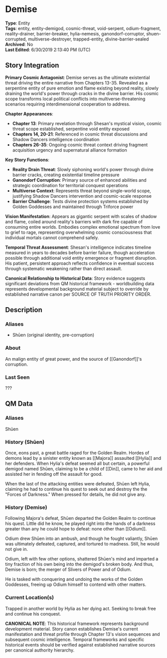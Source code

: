 # Demise

**Type**: Entity  
**Tags**: entity, entity-demigod, cosmic-threat, void-serpent, odium-fragment, reality-drainer, barrier-breaker, hylia-nemesis, ganondorf-corruptor, shuen-corrupted, multiverse-destroyer, trapped-entity, divine-barrier-sealed
**Archived**: No  
**Last Edited**: 6/30/2019 2:13:40 PM (UTC)

## Story Integration

**Primary Cosmic Antagonist**: Demise serves as the ultimate existential threat driving the entire narrative from Chapters 13-35. Revealed as a serpentine entity of pure emotion and flame existing beyond reality, slowly draining the world's power through cracks in the divine barrier. His cosmic scope transforms local political conflicts into multiverse-threatening scenarios requiring interdimensional cooperation to address.

**Chapter Appearances**:
- **Chapter 13**: Primary revelation through Shesan's mystical vision, cosmic threat scope established, serpentine void entity exposed
- **Chapters 14, 20-21**: Referenced in cosmic threat discussions and Shadow Dancers intelligence coordination
- **Chapters 26-35**: Ongoing cosmic threat context driving fragment acquisition urgency and supernatural alliance formation

**Key Story Functions**:
- **Reality Drain Threat**: Slowly siphoning world's power through divine barrier cracks, creating existential timeline pressure
- **Ganondorf Corruption**: Primary source of enhanced abilities and strategic coordination for territorial conquest operations
- **Multiverse Context**: Represents threat beyond single-world scope, justifying Shadow Dancers intervention and cosmic-scale response
- **Barrier Challenge**: Tests divine protection systems established by Golden Goddesses and maintained through Triforce power

**Vision Manifestation**: Appears as gigantic serpent with scales of shadow and flame, coiled around reality's barriers with dark fire capable of consuming entire worlds. Embodies complex emotional spectrum from love to grief to rage, representing overwhelming cosmic consciousness that individual mortals cannot comprehend safely.

**Temporal Threat Assessment**: Shesan's intelligence indicates timeline measured in years to decades before barrier failure, though acceleration possible through additional void entity emergence or fragment disruption. His patient, persistent approach reflects confidence in eventual success through systematic weakening rather than direct assault.

**Canonical Relationship to Historical Data**: Story evidence suggests significant deviations from QM historical framework - worldbuilding data represents developmental background material subject to override by established narrative canon per SOURCE OF TRUTH PRIORITY ORDER.

## Description
### Aliases
* Shūen (original identity, pre-corruption)

### About
An malign entity of great power, and the source of [[Ganondorf]]'s corruption.

### Last Seen
???

## QM Data
### Aliases
Shüen

### History (Shūen)
Once, eons past, a great battle raged for the Golden Realm. Hordes of demons lead by a sinister entity known as [[Majora]] assaulted [[Hylia]] and her defenders. When Hylia's defeat seemed all but certain, a powerful demigod named Shūen, claiming to be a child of [[Din]], came to her aid and assisted her in fending off the assault for good.

When the last of the attacking entities were defeated, Shūen left Hylia, claiming he had to continue his quest to seek out and destroy the the "Forces of Darkness." When pressed for details, he did not give any.

### History (Demise)

Following Majora's defeat, Shūen departed the Golden Realm to continue his quest. Little did he know, he played right into the hands of a darkness greater than any he could hope to defeat: none other than [[Odium]].

Odium drew Shūen into an ambush, and though he fought valiantly, Shūen was ultimately defeated, captured, and tortured to madness. Still, he would not give in.

Odium, left with few other options, shattered Shūen's mind and imparted a tiny fraction of his own being into the demigod's broken body. And thus, Demise is born; the merger of Slivers of Power and of Odium.

He is tasked with conquering and undoing the works of the Golden Goddesses, freeing up Odium himself to contend with other matters.

### Current Location(s)
Trapped in another world by Hylia as her dying act. Seeking to break free and continue his conquest.

**CANONICAL NOTE**: This historical framework represents background development material. Story canon establishes Demise's current manifestation and threat profile through Chapter 13's vision sequences and subsequent cosmic intelligence. Temporal frameworks and specific historical events should be verified against established narrative sources per canonical authority hierarchy.
